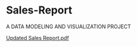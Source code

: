 # Sales-Report
A DATA MODELING AND VISUALIZATION PROJECT

[Updated Sales Report.pdf](https://github.com/Savepeter2/Sales-Report/files/10675368/Updated.Sales.Report.pdf)
